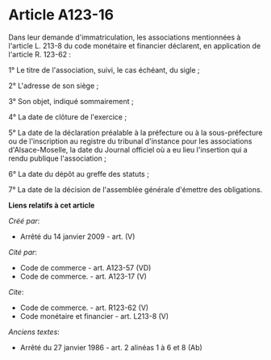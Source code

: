 # Article A123-16

Dans leur demande d'immatriculation, les associations mentionnées à l'article L. 213-8 du code monétaire et financier
déclarent, en application de l'article R. 123-62 : 

1° Le titre de l'association, suivi, le cas échéant, du sigle ;

2° L'adresse de son siège ; 

3° Son objet, indiqué sommairement ; 

4° La date de clôture de l'exercice ; 

5° La date de la déclaration préalable à la préfecture ou à la sous-préfecture ou de l'inscription au registre du tribunal
d'instance pour les associations d'Alsace-Moselle, la date du Journal officiel où a eu lieu l'insertion qui a rendu publique
l'association ; 

6° La date du dépôt au greffe des statuts ;

7° La date de la décision de l'assemblée générale d'émettre des obligations.

**Liens relatifs à cet article**

_Créé par_:

  - Arrêté du 14 janvier 2009 - art. (V)

_Cité par_:

  - Code de commerce - art. A123-57 (VD)
  - Code de commerce. - art. A123-17 (V)

_Cite_:

  - Code de commerce. - art. R123-62 (V)
  - Code monétaire et financier - art. L213-8 (V)

_Anciens textes_:

  - Arrêté du 27 janvier 1986 - art. 2 alinéas 1 à 6 et 8 (Ab)
